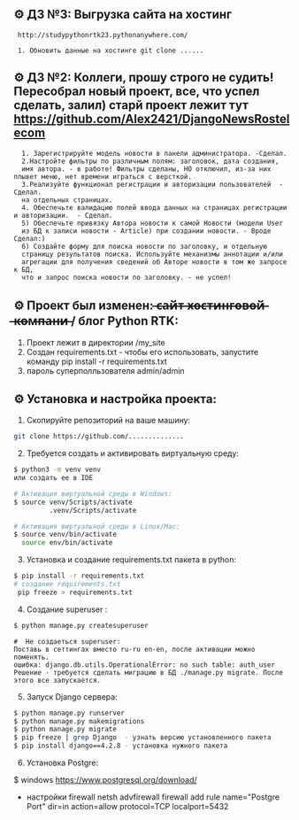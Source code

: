 ## ⚙️ ДЗ №3: Выгрузка сайта на хостинг
  
     http://studypythonrtk23.pythonanywhere.com/
    
     1. Обновить данные на хостинге git clone ......
  
  
  ## ⚙️ ДЗ №2: Коллеги, прошу строго не судить! Пересобрал новый проект, все, что успел сделать, залил) старй проект лежит тут https://github.com/Alex2421/DjangoNewsRostelecom

      1. Зарегистрируйте модель новости в панели администратора. -Сделал.  
      2.Настройте фильтры по различным полям: заголовок, дата создания,
      имя автора. - в работе! Фильтры сделаны, НО отключил, из-за них плывет меню, нет времени играться с версткой.
      3.Реализуйте функционал регистрации и авторизации пользователей  - Сделал.
      на отдельных страницах.
      4. Обеспечьте валидацию полей ввода данных на страницах регистрации и авторизации.  - Сделал.
      5) Обеспечьте привязку Автора новости к самой Новости (модели User
      из БД к записи новости - Article) при создании новости. - Вроде Сделал:)
      6) Создайте форму для поиска новости по заголовку, и отдельную
      страницу результатов поиска. Используйте механизмы аннотации и/или
      агрегации для получения сведений об Авторе новости в том же запросе к БД,
      что и запрос поиска новости по заголовку. - не успел!

  
  ## ⚙️ Проект был изменен:  ̶с̶а̶й̶т̶ ̶х̶о̶с̶т̶и̶н̶г̶о̶в̶о̶й̶ ̶к̶о̶м̶п̶а̶н̶и̶ / блог Python RTK:
  
  1. Проект лежит в директории /my_site
  2. Создан requirements.txt  - чтобы его использовать, запустите команду pip install -r requirements.txt
  3. пароль суперполльзователя admin/admin
  




## ⚙️ Установка и настройка проекта:

  1. Скопируйте репозиторий на ваше машину:
```bash
git clone https://github.com/..............
```
  2. Требуется создать и активировать виртуальную среду:
```bash
$ python3 -m venv venv
или создать ее в IDE

# Активация виртуальной среды в Windows:
$ source venv/Scripts/activate
         .venv/Scripts/activate 

# Активация виртуальной среды в Linux/Mac:
$ source venv/bin/activate
  source env/bin/activate
```
  3. Установка и создание requirements.txt пакета в python:
```bash
$ pip install -r requirements.txt
# создание requirements.txt
 pip freeze > requirements.txt
``` 
  4. Создание superuser :
```bash
$ python manage.py createsuperuser
```
```
#  Не создаеться superuser:  
Поставь в сеттингах вместо ru-ru en-en, после активации можно поменять.
ошибка: django.db.utils.OperationalError: no such table: auth_user
Решение - требуется сделать миграцию в БД ./manage.py migrate. После этого все запускается.
```  
 5. Запуск Django сервера:
```bash
$ python manage.py runserver
$ python manage.py makemigrations
$ python manage.py migrate
$ pip freeze | grep Django  - узнать версию установленного пакета
$ pip install django==4.2.8 - установка нужного пакета


```
6. Установка Postgre:
   
$  windows https://www.postgresql.org/download/
+ настройки firewall netsh advfirewall firewall add rule name="Postgre Port" dir=in action=allow protocol=TCP localport=5432
